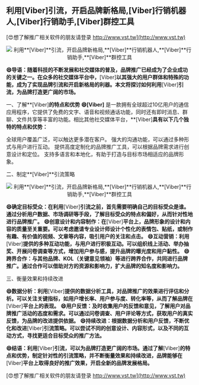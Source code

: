 ## **利用**[Viber]**引流，开启品牌新格局,**[Viber]**行销机器人,**[Viber]**行销助手,**[Viber]**群控工具**

[😍想了解推广相关软件的朋友请登录 http://www.vst.tw](http://www.vst.tw)

 <center><img src="https://vst.tw/MP4/tuiguang/png/7.png" alt="利用**[Viber]**引流，开启品牌新格局,**[Viber]**行销机器人,**[Viber]**行销助手,**[Viber]**群控工具"></center>

**😄导语：随着科技的不断发展和社交媒体的普及，品牌推广已经成为了企业成功的关键之一。在众多的社交媒体平台中，**[Viber]**以其强大的用户群体和特殊的功能，成为了实现品牌引流和开启新格局的利器。本文将探讨如何利用**[Viber]**引流，为品牌打造更广阔的市场。**

一、了解**[Viber]**的特点和优势
**😄**[Viber]** 是一款拥有全球超过10亿用户的通信应用程序，它提供了免费的文字、语音和视频通话功能，同时还有即时消息、群聊、文件共享等丰富的功能。相比其他社交媒体平台，**[Viber]**具有以下几个独特的特点和优势：**

全球用户覆盖广泛，可以触达更多潜在客户。
强大的沟通功能，可以通过多种形式与用户进行互动。
提供高度定制化的品牌推广工具，可以根据品牌需求进行创意设计和定位。
支持多语言和本地化，有助于打造与目标市场相适应的品牌形象。

二、制定**[Viber]**引流策略

 <center><img src="https://vst.tw/MP4/tuiguang/png/3.png" alt="利用**[Viber]**引流，开启品牌新格局,**[Viber]**行销机器人,**[Viber]**行销助手,**[Viber]**群控工具"></center>

**😄确定目标受众：在利用**[Viber]**引流之前，首先需要明确自己的目标受众是谁。通过分析用户数据、市场调研等手段，了解目标受众的特点和偏好，从而针对性地进行品牌推广。**
**😄创意设计和内容制作：在**[Viber]**平台上，品牌形象的设计和内容的质量至关重要。可以考虑邀请专业设计师设计个性化的表情包、贴纸，或制作有趣、有价值的视频、文章等内容，吸引用户的关注和点击。**
**😄互动营销：利用**[Viber]**提供的多种互动功能，与用户进行积极互动。可以组织线上活动、举办抽奖、开展问卷调查等方式，增加用户参与感，提升品牌的曝光度和用户黏性。**
**😄跨界合作：与其他品牌、KOL（关键意见领袖）等进行跨界合作，共同进行品牌推广。通过合作可以借助对方的资源和影响力，扩大品牌的知名度和影响力。**

三、衡量效果和持续改进

**😄数据分析：利用**[Viber]**提供的数据分析工具，对品牌推广的效果进行评估和分析。可以关注关键指标，如用户增长率、用户参与度、转化率等，从而了解品牌在**[Viber]**平台上的表现。**
**😄用户反馈：及时收集用户的反馈和意见，了解用户对品牌推广活动的态度和需求。可以通过问卷调查、用户评论等方式，获取用户的真实反馈，为品牌的改进提供依据。**
**😄持续改进：根据数据分析和用户反馈，不断优化和改进**[Viber]**引流策略。可以尝试不同的创意设计、内容形式，以及不同的互动方式，寻找更适合目标受众的推广方法。**

**😄结语：利用**[Viber]**引流，可以为品牌打造更广阔的市场。通过了解**[Viber]**的特点和优势，制定针对性的引流策略，并不断衡量效果和持续改进，品牌能够在**[Viber]**平台上取得良好的推广效果，开启全新的品牌发展格局。**

[😍想了解推广相关软件的朋友请登录 http://www.vst.tw](http://www.vst.tw)



